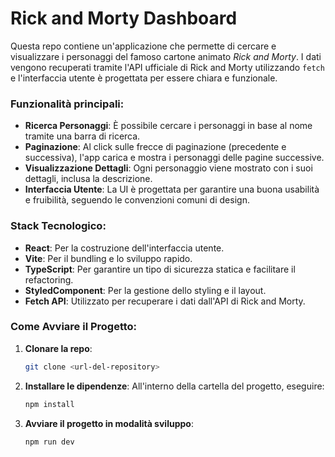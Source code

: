 # Rick and Morty Dashboard
Questa repo contiene un'applicazione che permette di cercare e visualizzare i personaggi del famoso cartone animato *Rick and Morty*. I dati vengono recuperati tramite l'API ufficiale di Rick and Morty utilizzando `fetch` e l'interfaccia utente è progettata per essere chiara e funzionale.

### Funzionalità principali:
- **Ricerca Personaggi**: È possibile cercare i personaggi in base al nome tramite una barra di ricerca.
- **Paginazione**: Al click sulle frecce di paginazione (precedente e successiva), l'app carica e mostra i personaggi delle pagine successive.
- **Visualizzazione Dettagli**: Ogni personaggio viene mostrato con i suoi dettagli, inclusa la descrizione.
- **Interfaccia Utente**: La UI è progettata per garantire una buona usabilità e fruibilità, seguendo le convenzioni comuni di design.

### Stack Tecnologico:
- **React**: Per la costruzione dell'interfaccia utente.
- **Vite**: Per il bundling e lo sviluppo rapido.
- **TypeScript**: Per garantire un tipo di sicurezza statica e facilitare il refactoring.
- **StyledComponent**: Per la gestione dello styling e il layout.
- **Fetch API**: Utilizzato per recuperare i dati dall'API di Rick and Morty.

### Come Avviare il Progetto:

1. **Clonare la repo**:
   ```bash
   git clone <url-del-repository>

2. **Installare le dipendenze**: All'interno della cartella del progetto, eseguire:
    ```bash
   npm install
3. **Avviare il progetto in modalità sviluppo**: 
    ```bash
   npm run dev
